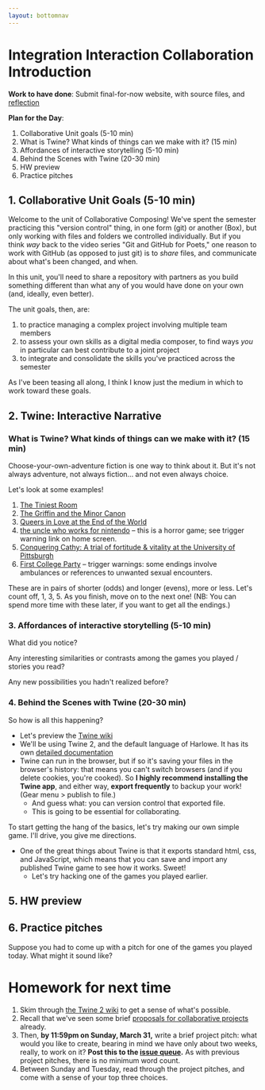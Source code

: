 ```yaml
---
layout: bottomnav
---
```


# Integration Interaction Collaboration Introduction

**Work to have done**: Submit final-for-now website, with source files, and [reflection](https://github.com/pitt-cdm/miller2019spring/issues/13)

**Plan for the Day**:

1. Collaborative Unit goals (5-10 min)
2. What is Twine? What kinds of things can we make with it? (15 min) <!-- play sample games -->
3. Affordances of interactive storytelling (5-10 min)<!-- talk about commonalities, differences, possibilities -->
4. Behind the Scenes with Twine (20-30 min)<!-- preview the Harlowe wiki, note different syntax options. Make a simple game together. Note that you can work directly in the browser, but then you can't switch browsers (and if you delete cookies, you're cooked). So export frequently and/or use the offline version! You can import from any html file that Twine has created. Which means you can right-click and Save As... any Twine game you can play online, and import that html file to see how it's made. Amazing! -->
5. HW preview
6. Practice pitches <!-- How would you pitch the games you played today? -->



## 1. Collaborative Unit Goals (5-10 min)

Welcome to the unit of Collaborative Composing! We've spent the semester practicing this "version control" thing, in one form (git) or another (Box), but only working with files and folders we controlled individually. But if you think _way_ back to the video series "Git and GitHub for Poets," one reason to work with GitHub (as opposed to just git) is to _share_ files, and communicate about what's been changed, and when.

In this unit, you'll need to share a repository with partners as you build something different than what any of you would have done on your own (and, ideally, even better).

The unit goals, then, are:
1. to practice managing a complex project involving multiple team members
2. to assess your own skills as a digital media composer, to find ways _you_ in particular can best contribute to a joint project
3. to integrate and consolidate the skills you've practiced across the semester

As I've been teasing all along, I think I know just the medium in which to work toward these goals.

## 2. Twine: Interactive Narrative

### What is Twine? What kinds of things can we make with it? (15 min)

Choose-your-own-adventure fiction is one way to think about it. But it's not always adventure, not always fiction... and not even always choice.

Let's look at some examples!

1. [The Tiniest Room](https://erik108.itch.io/the-tiniest-room)
2. [The Griffin and the Minor Canon](https://cmg.itch.io/the-griffin-and-the-minor-canon)
3. [Queers in Love at the End of the World](https://w.itch.io/end-of-the-world)
4. [the uncle who works for nintendo](https://ztul.itch.io/the-uncle-who-works-for-nintendo) – this is a horror game; see trigger warning link on home screen.
5. [Conquering Cathy: A trial of fortitude & vitality at the University of Pittsburgh](http://philome.la/mtyrhetoric/conquering-cathy/play)
6. [First College Party](https://kbird4.github.io/digital-showcase-2018/first-college-party/) – trigger warnings: some endings involve ambulances or references to unwanted sexual encounters.

These are in pairs of shorter (odds) and longer (evens), more or less. Let's count off, 1, 3, 5. As you finish, move on to the next one! (NB: You can spend more time with these later, if you want to get all the endings.)

### 3. Affordances of interactive storytelling (5-10 min)

What did you notice?

Any interesting similarities or contrasts among the games you played / stories you read?

Any new possibilities you hadn't realized before?

### 4. Behind the Scenes with Twine (20-30 min)<!-- preview the Harlowe wiki, note different syntax options. Make a simple game together. Note that you can work directly in the browser, but then you can't switch browsers (and if you delete cookies, you're cooked). So export frequently and/or use the offline version! You can import from any html file that Twine has created. Which means you can right-click and Save As... any Twine game you can play online, and import that html file to see how it's made. Amazing! -->

So how is all this happening?

* Let's preview the [Twine wiki](http://twinery.org/wiki/twine2:guide)
* We'll be using Twine 2, and the default language of Harlowe. It has its own [detailed documentation](https://twine2.neocities.org)
* Twine can run in the browser, but if so it's saving your files in the browser's history: that means you can't switch browsers (and if you delete cookies, you're cooked). So **I highly recommend installing the Twine app**, and either way, **export frequently** to backup your work! (Gear menu > publish to file.)
   - And guess what: you can version control that exported file.
   - This is going to be essential for collaborating.

<div class="alert alert-success">
To start getting the hang of the basics, let's try making our own simple game. I'll drive, you give me directions.
</div>

* One of the great things about Twine is that it exports standard html, css, and JavaScript, which means that you can save and import any published Twine game to see how it works. Sweet!
  - Let's try hacking one of the games you played earlier.

## 5. HW preview

## 6. Practice pitches
Suppose you had to come up with a pitch for one of the games you played today. What might it sound like?

# Homework for next time

1. Skim through [the Twine 2 wiki](http://twinery.org/wiki/twine2:guide) to get a sense of what's possible.
2. Recall that we've seen some brief [proposals for collaborative projects](https://github.com/pitt-cdm/miller2019spring/issues?q=is%3Aopen+is%3Aissue+milestone%3A%22Collaborative+Unit%22) already.
3. Then, **by 11:59pm on Sunday, March 31,** write a brief project pitch: what would you like to create, bearing in mind we have only about two weeks, really, to work on it? **Post this to the [issue queue](https://github.com/pitt-cdm/miller2019spring/issues/14).** As with previous project pitches, there is no minimum word count.
4. Between Sunday and Tuesday, read through the project pitches, and come with a sense of your top three choices. <!-- Ben HW: make a doodle poll of the options? -->
